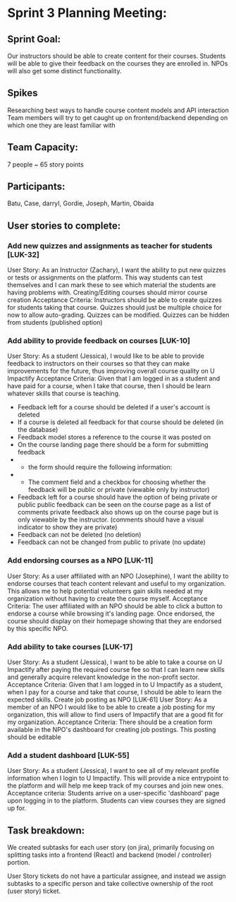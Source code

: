 # Sprint 3 Planning Meeting:

## Sprint Goal:
Our instructors should be able to create content for their courses. Students will be able to give their feedback on the courses they are enrolled in. NPOs will also get some distinct functionality.

## Spikes
Researching best ways to handle course content models and API interaction
Team members will try to get caught up on frontend/backend depending on which one they are least familiar with

## Team Capacity:
7 people ~ 65 story points

## Participants:
Batu, Case, darryI, Gordie, Joseph, Martin, Obaida

## User stories to complete:
### Add new quizzes and assignments as teacher for students [LUK-32]
User Story: As an Instructor (Zachary), I want the ability to put new quizzes or tests or assignments on the platform. This way students can test themselves and I can mark these to see which material the students are having problems with.
Creating/Editing courses should mirror course creation
Acceptance Criteria: Instructors should be able to create quizzes for students taking that course. Quizzes should just be multiple choice for now to allow auto-grading. Quizzes can be modified. Quizzes can be hidden from students (published option)

### Add ability to provide feedback on courses [LUK-10]
User Story: As a student (Jessica), I would like to be able to provide feedback to instructors on their courses so that they can make improvements for the future, thus improving overall course quality on U Impactify
Acceptance Criteria:
Given that I am logged in as a student and have paid for a course, when I take that course, then I should be learn whatever skills that course is teaching.
- Feedback left for a course should be deleted if a user's account is deleted
- If a course is deleted all feedback for that course should be deleted (in the database)
- Feedback model stores a reference to the course it was posted on
- On the course landing page there should be a form for submitting feedback
- - the form should require the following information:
- - The comment field and a checkbox for choosing whether the feedback will be public or private (viewable only by instructor)
- Feedback left for a course should have the option of being private or public
public feedback can be seen on the course page as a list of comments
private feedback also shows up on the course page but is only viewable by the instructor. (comments should have a visual indicator to show they are private)
- Feedback can not be deleted (no deletion)
- Feedback can not be changed from public to private (no update) 

### Add endorsing courses as a NPO [LUK-11]
User Story: As a user affiliated with an NPO (Josephine), I want the ability to endorse courses that teach content relevant and useful to my organization. This allows me to help potential volunteers gain skills needed at my organization without having to create the course myself.
 Acceptance Criteria: The user affiliated with an NPO should be able to click a button to endorse a course while browsing it's landing page. Once endorsed, the course should display on their homepage showing that they are endorsed by this specific NPO.

### Add ability to take courses [LUK-17]
User Story: As a student (Jessica), I want to be able to take a course on U Impactify after paying the required course fee so that I can learn new skills and generally acquire relevant knowledge in the non-profit sector.
Acceptance Criteria: Given that I am logged in to U Impactify as a student, when I pay for a course and take that course, I should be able  to learn the expected skills.
Create job posting as NPO [LUK-61]
User Story: As a member of an NPO I would like to be able to create a job posting for my organization, this will allow to find users of Impactify that are a good fit for my organization. 
Acceptance Criteria: There should be a creation form available in the NPO's dashboard for creating job postings. This posting should be editable

### Add a student dashboard [LUK-55]
User Story: As a student (Jessica), I want to see all of my relevant profile information when I login to U Impactify. This will provide a nice entrypoint to the platform and will help me keep track of my courses and join new ones.
Acceptance criteria: Students arrive on a user-specific 'dashboard' page upon logging in to the platform. Students can view courses they are signed up for.

## Task breakdown:
We created subtasks for each user story (on jira), primarily focusing on splitting tasks into a frontend (React) and backend (model / controller) portion. 
 
User Story tickets do not have a particular assignee, and instead we assign subtasks to a specific person and take collective ownership of the root (user story) ticket.

